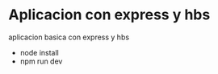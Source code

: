 # Aplicacion con express y hbs

aplicacion basica con express y hbs


 - node install 
 - npm run dev
